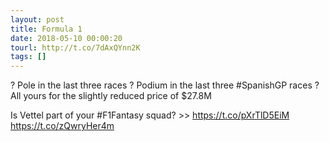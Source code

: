 ```yaml
---
layout: post
title: Formula 1
date: 2018-05-10 00:00:20
tourl: http://t.co/7dAxQYnn2K
tags: []
---
```

? Pole in the last three races
? Podium in the last three #SpanishGP races
? All yours for the slightly reduced price of $27.8M

Is Vettel part of your #F1Fantasy squad? &gt;&gt; https://t.co/pXrTlD5EiM https://t.co/zQwryHer4m